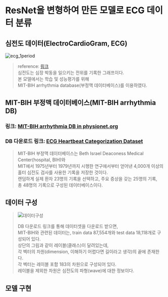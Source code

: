 # ResNet을 변형하여 만든 모델로 ECG 데이터 분류
## 심전도 데이터(ElectroCardioGram, ECG)  
![ecg_1period](https://user-images.githubusercontent.com/98927470/170815322-c0cd92cd-84c1-400a-a077-90cf37ab205a.jpg)  
> reference: [링크](https://m.blog.naver.com/PostView.naver?isHttpsRedirect=true&blogId=ddongssanbaj&logNo=220216005366)  
> 심전도는 심장 박동을 일으키는 전위를 기록한 그래프이다.  
> 본 모델에서는 학습 및 성능평가를 위해  
> MIT-BIH arrhythmia database(부정맥 데이터베이스)를 이용하였다.  
   
## MIT-BIH 부정맥 데이터베이스(MIT-BIH arrhythmia DB)
### 링크: [MIT-BIH arrhythmia DB in physionet.org](https://www.physionet.org/content/mitdb/1.0.0/)  
### DB 다운로드 링크: [ECG Heartbeat Categorization Dataset](https://www.kaggle.com/datasets/shayanfazeli/heartbeat)  
>   
> MIT-BIH 부정맥 데이터베이스는 Beth Israel Deaconess Medical Center(hospital, BIH)와  
> MIT에서 1975년부터 1979년까지 시행한 연구에서부터 얻어낸 4,000개 이상의  
> 홀터 심전도 검사를 사용한 기록을 저장한 것이다.  
> 랜덤하게 실제 환자 23명의 기록을 선택하고, 주요 증상을 갖는 25명의 기록,  
> 총 48명의 기록으로 구성된 데이터베이스이다.  
  
## 데이터 구성  
> ![데이터구성](https://user-images.githubusercontent.com/98927470/170815473-22bf99ac-ca95-44bf-a327-460074fe2cd1.PNG)
>   
> DB 다운로드 링크를 통해 데이터셋을 다운로드 받으면,  
> MIT-BIH와 관련된 데이터는, train data 87,554개와 test data 18,118개로 구성되어 있다.  
> 상단의 그림과 같이 레이블(클래스)이 달려있는데,  
> 각 벡터의 차원(dimension, 이해하기 어렵다면 길이라고 생각)의 끝에 존재한다.  
> 각 벡터는 레이블 포함 183의 차원으로 구성되어 있다.  
> 레이블을 제외한 차원은 심전도의 파형(wave)에 대한 정보이다.  

## 모델 구현
